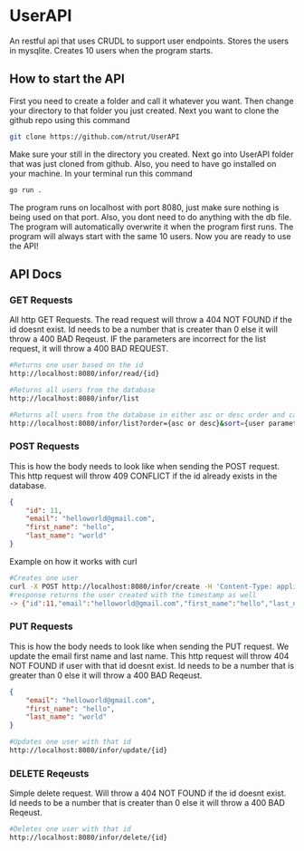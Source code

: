 # UserAPI
An restful api that uses CRUDL to support user endpoints. Stores the users in mysqlite. Creates 10 users when the program starts. 

## How to start the API
First you need to create a folder and call it whatever you want. Then change your directory to that folder you just created.
Next you want to clone the github repo using this command

```bash
git clone https://github.com/ntrut/UserAPI
```
Make sure your still in the directory you created. Next go into UserAPI folder that was just cloned from github. Also, you need to have go installed on your machine. In your terminal run this command
```bash
go run .
```
The program runs on localhost with port 8080, just make sure nothing is being used on that port. Also, you dont need to do anything with the db file. The program will automatically overwrite it when the program first runs. The program will always start with the same 10 users. Now you are ready to use the API!

## API Docs

### GET Requests
All http GET Requests. The read request will throw a 404 NOT FOUND if the id doesnt exist. Id needs to be a number that is creater than 0 else it will throw a 400 BAD Reqeust. IF the parameters are incorrect for the list request, it will throw a 400 BAD REQUEST.
```bash
#Returns one user based on the id
http://localhost:8080/infor/read/{id}
```

```bash
#Returns all users from the database
http://localhost:8080/infor/list
```

```bash
#Returns all users from the database in either asc or desc order and can be sorted by first name or last name or email or id.
http://localhost:8080/infor/list?order={asc or desc}&sort={user parameter}
```

### POST Requests
This is how the body needs to look like when sending the POST request. This http request will throw 409 CONFLICT if the id already exists in the database.
```json
{
    "id": 11,
    "email": "helloworld@gmail.com",
    "first_name": "hello",
    "last_name": "world"
}
```
Example on how it works with curl
```bash
#Creates one user
curl -X POST http://localhost:8080/infor/create -H 'Content-Type: application/json' -d '{"id":11,"email":"helloworld@gmail.com","first_name":"hello","last_name":"world"}'
#response returns the user created with the timestamp as well
-> {"id":11,"email":"helloworld@gmail.com","first_name":"hello","last_name":"world","updated":"2021-11-23 14:00:11.463186244 -0800 PST m=+919.601937982"}

```
### PUT Requests
This is how the body needs to look like when sending the PUT request. We update the email first name and last name. This http request will throw 404 NOT FOUND if user with that id doesnt exist. Id needs to be a number that is greater than 0 else it will throw a 400 BAD Reqeust.
```json
{
    "email": "helloworld@gmail.com",
    "first_name": "hello",
    "last_name": "world"
}
```
```bash
#Updates one user with that id
http://localhost:8080/infor/update/{id}
```

### DELETE Reqeusts
Simple delete request. Will throw a 404 NOT FOUND if the id doesnt exist. Id needs to be a number that is creater than 0 else it will throw a 400 BAD Reqeust.
```bash
#Deletes one user with that id
http://localhost:8080/infor/delete/{id}
```
